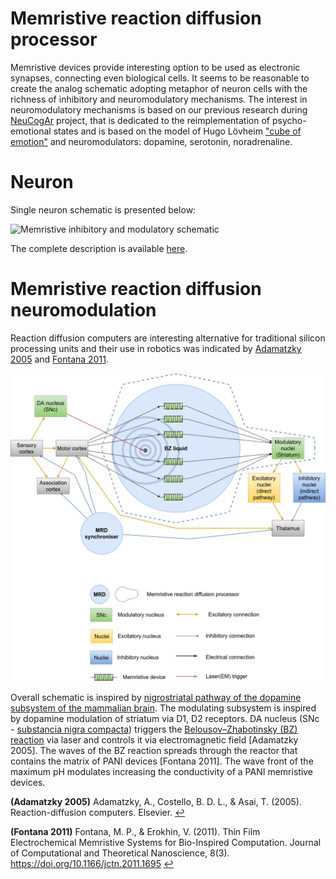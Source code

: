 # Memristive reaction diffusion processor

Memristive devices provide interesting option to be used as electronic synapses, connecting even biological cells. It seems to be reasonable to create the analog schematic adopting metaphor of neuron cells with the richness of inhibitory and neuromodulatory mechanisms. The interest in neuromodulatory mechanisms is based on our previous research during [NeuCogAr](https://github.com/research-team/NEUCOGAR) project, that is dedicated to the reimplementation of psycho-emotional states and is based on the model of Hugo Lövheim ["cube of emotion"](https://en.wikipedia.org/wiki/L%C3%B6vheim_cube_of_emotion) and neuromodulators: dopamine, serotonin, noradrenaline.

# Neuron

Single neuron schematic is presented below: 

![Memristive inhibitory and modulatory schematic](https://raw.githubusercontent.com/research-team/memristive-brain/master/doc/HL_mod_inh_mem_neuron.png)

The complete description is available [here](https://github.com/research-team/memristive-brain/blob/master/doc/memristive-brain_technical_roadmap.md#neuron).

# Memristive reaction diffusion neuromodulation

Reaction diffusion computers are interesting alternative for traditional silicon processing units and their use in robotics was indicated by <span id="#a1">[Adamatzky 2005](#Adamatzky_2005)</span> and <span id="#a2">[Fontana 2011](#Fontana_2011)</span>.

![MRD processor high level architecture](MRD_modulator_synchroniser.png)

Overall schematic is inspired by [nigrostriatal pathway of the dopamine subsystem of the mammalian brain](https://en.wikipedia.org/wiki/Basal_ganglia#Circuit_connections). 
The modulating subsystem is inspired by dopamine modulation of striatum via D1, D2 receptors. DA nucleus (SNc - [substancia nigra compacta](https://en.wikipedia.org/wiki/Substantia_nigra)) triggers the [Belousov–Zhabotinsky (BZ) reaction](https://en.wikipedia.org/wiki/Belousov%E2%80%93Zhabotinsky_reaction) via laser and controls it via electromagnetic field [Adamatzky 2005]. The waves of the BZ reaction spreads through the reactor that contains the matrix of PANI devices [Fontana 2011]. The wave front of the maximum pH modulates increasing the conductivity of a PANI memristive devices.  

<b id="Adamatzky_2005">(Adamatzky 2005)</b> Adamatzky, A., Costello, B. D. L., & Asai, T. (2005). Reaction-diffusion computers. Elsevier. [↩](#a1)

<b id="Fontana_2011">(Fontana 2011)</b> Fontana, M. P., & Erokhin, V. (2011). Thin Film Electrochemical Memristive Systems for Bio-Inspired Computation. Journal of Computational and Theoretical Nanoscience, 8(3). https://doi.org/10.1166/jctn.2011.1695 [↩](#a2)



